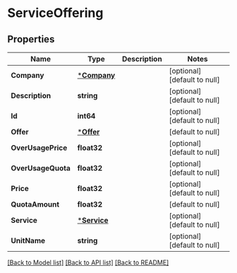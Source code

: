 # ServiceOffering

## Properties
Name | Type | Description | Notes
------------ | ------------- | ------------- | -------------
**Company** | [***Company**](Company.md) |  | [optional] [default to null]
**Description** | **string** |  | [optional] [default to null]
**Id** | **int64** |  | [optional] [default to null]
**Offer** | [***Offer**](Offer.md) |  | [default to null]
**OverUsagePrice** | **float32** |  | [optional] [default to null]
**OverUsageQuota** | **float32** |  | [optional] [default to null]
**Price** | **float32** |  | [optional] [default to null]
**QuotaAmount** | **float32** |  | [default to null]
**Service** | [***Service**](Service.md) |  | [optional] [default to null]
**UnitName** | **string** |  | [optional] [default to null]

[[Back to Model list]](../README.md#documentation-for-models) [[Back to API list]](../README.md#documentation-for-api-endpoints) [[Back to README]](../README.md)


